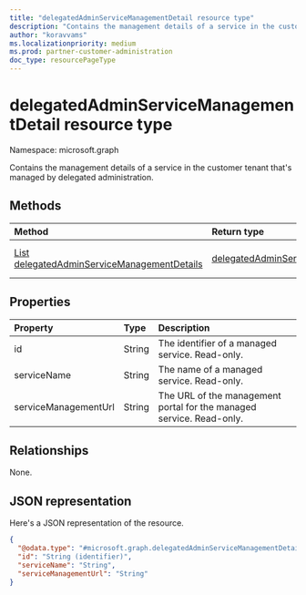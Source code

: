 ```yaml
---
title: "delegatedAdminServiceManagementDetail resource type"
description: "Contains the management details of a service in the customer tenant that's managed by delegated administration."
author: "koravvams"
ms.localizationpriority: medium
ms.prod: partner-customer-administration
doc_type: resourcePageType
---
```


# delegatedAdminServiceManagementDetail resource type

Namespace: microsoft.graph

Contains the management details of a service in the customer tenant that's managed by delegated administration.

## Methods
|Method|Return type|Description|
|:---|:---|:---|
|[List delegatedAdminServiceManagementDetails](../api/delegatedadmincustomer-list-servicemanagementdetails.md)|[delegatedAdminServiceManagementDetail](delegatedadminservicemanagementdetail.md)|Get a list of the **delegatedAdminServiceManagementDetail** objects and their properties.|


## Properties
|Property|Type|Description|
|:---|:---|:---|
|id|String|The identifier of a managed service. Read-only.|
|serviceName|String|The name of a managed service. Read-only.|
|serviceManagementUrl|String|The URL of the management portal for the managed service. Read-only.|

## Relationships
None.

## JSON representation
Here's a JSON representation of the resource.
<!-- {
  "blockType": "resource",
  "keyProperty": "id",
  "@odata.type": "microsoft.graph.delegatedAdminServiceManagementDetail",
  "baseType": "microsoft.graph.entity",
  "openType": false
}
-->
``` json
{
  "@odata.type": "#microsoft.graph.delegatedAdminServiceManagementDetail",
  "id": "String (identifier)",
  "serviceName": "String",
  "serviceManagementUrl": "String"
}
```
